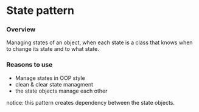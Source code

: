 State pattern
=================

### Overview
Managing states of an object, when each state is a class that knows when to change its state and to what state.


### Reasons to use

- Manage states in OOP style
- clean & clear state managment
- the state objects manage each other

notice: this pattern creates dependency between the state objects.
